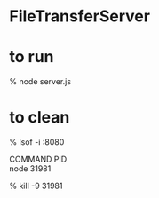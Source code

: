 # FileTransferServer

# to run
% node server.js

# to clean
% lsof -i :8080 

COMMAND   PID   
node    31981 

% kill -9 31981 
